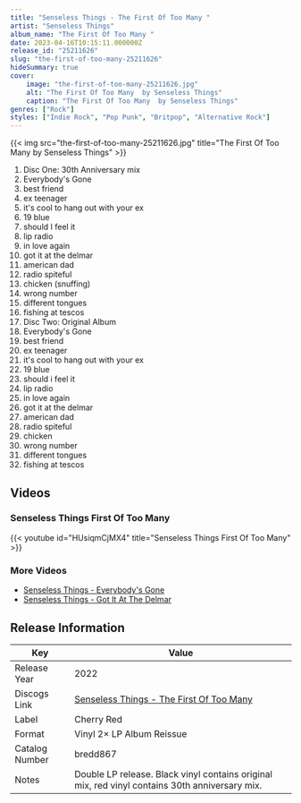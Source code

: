 ```yaml
---
title: "Senseless Things - The First Of Too Many "
artist: "Senseless Things"
album_name: "The First Of Too Many "
date: 2023-04-16T10:15:11.000000Z
release_id: "25211626"
slug: "the-first-of-too-many-25211626"
hideSummary: true
cover:
    image: "the-first-of-too-many-25211626.jpg"
    alt: "The First Of Too Many  by Senseless Things"
    caption: "The First Of Too Many  by Senseless Things"
genres: ["Rock"]
styles: ["Indie Rock", "Pop Punk", "Britpop", "Alternative Rock"]
---
```


{{< img src="the-first-of-too-many-25211626.jpg" title="The First Of Too Many  by Senseless Things" >}}

<!-- section break -->

1. Disc One: 30th Anniversary mix
2. Everybody's Gone
3. best friend 
4. ex teenager 
5. it's cool to hang out with your ex
6. 19 blue
7. should I feel it
8. lip radio 
9. in love again 
10. got it at the delmar
11. american dad
12. radio spiteful 
13. chicken (snuffing) 
14. wrong number 
15. different tongues 
16. fishing at tescos
17. Disc Two: Original Album
18. Everybody's Gone
19. best friend
20. ex teenager
21. it's cool to hang out with your ex
22. 19 blue
23. should i feel it
24. lip radio
25. in love again
26. got it at the delmar
27. american dad
28. radio spiteful
29. chicken
30. wrong number
31. different tongues
32. fishing at tescos

<!-- section break -->




## Videos
### Senseless Things First Of Too Many
{{< youtube id="HUsiqmCjMX4" title="Senseless Things First Of Too Many" >}}<br>

### More Videos

- [Senseless Things - Everybody's Gone](https://www.youtube.com/watch?v=B9nQya3W7SQ)
- [Senseless Things - Got It At The Delmar](https://www.youtube.com/watch?v=xGB_6CZAzNI)


## Release Information
|  Key           | Value                                                |
| ---------------| ---------------------------------------------------- |
| Release Year   | 2022                                   |
| Discogs Link   | [Senseless Things - The First Of Too Many ](https://www.discogs.com/release/25211626-Senseless-Things-The-First-Of-Too-Many-) |
| Label          | Cherry Red |
| Format         | Vinyl 2× LP Album Reissue |
| Catalog Number | bredd867 |
| Notes | Double LP release. Black vinyl contains original mix, red vinyl contains 30th anniversary mix. |